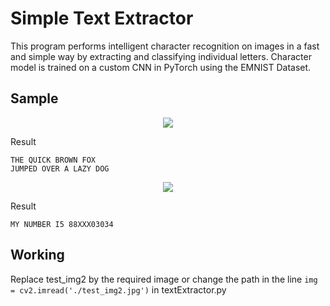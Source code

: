 # Simple Text Extractor
This program performs intelligent character recognition on images in a fast and simple way by extracting and classifying individual letters. Character model is trained on a custom CNN in PyTorch using the EMNIST Dataset.

## Sample
<div align="center">
 <img src='https://github.com/mohitpg/icr/blob/main/test_img2.jpg?raw=true'>
</div>

Result
```  
THE QUICK BROWN FOX
JUMPED OVER A LAZY DOG
```
<div align="center">
 <img src='https://github.com/mohitpg/icr/blob/main/test_img1.jpg?raw=true'>
</div>

 Result
```
MY NUMBER I5 88XXX03034
```

## Working
Replace test_img2 by the required image or change the path in the line ```img = cv2.imread('./test_img2.jpg')``` in textExtractor.py
